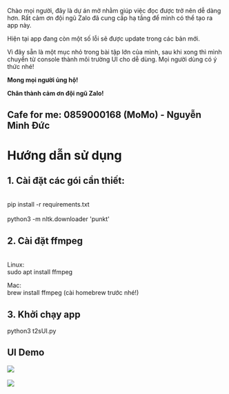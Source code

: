 Chào mọi người, đây là dự án mở nhằm giúp việc đọc được trở nên dễ dàng hơn. 
Rất cảm ơn đội ngũ Zalo đã cung cấp hạ tầng để mình có thể tạo ra app này.

Hiện tại app đang còn một số lỗi sẽ được update trong các bản mới.

Vì đây sẵn là một mục nhỏ trong bài tập lớn của mình, sau khi xong thì mình chuyển từ console thành môi trường UI cho dễ dùng.
Mọi người dùng có ý thức nhé!

<strong>Mong mọi người ủng hộ!</strong>

<strong>Chân thành cảm ơn đội ngũ Zalo!</strong>

<h2>Cafe for me: 0859000168 (MoMo) - Nguyễn Minh Đức</h2>

<h1>Hướng dẫn sử dụng</h1>
<h2>1. <strong>Cài đặt các gói cần thiết:</strong></h2>
<br>pip install -r requirements.txt
<br><br>python3 -m nltk.downloader 'punkt'
<br><h2>2. Cài đặt ffmpeg</h2><br>
Linux:<br>
sudo apt install ffmpeg

Mac:<br>
brew install ffmpeg (cài homebrew trước nhé!)
<br><h2>3. <strong>Khởi chạy app</strong></h2>
python3 t2sUI.py

<h2>UI Demo</h2>
<img src=https://github.com/bachtran2000/text-2-speech/blob/main/img/UI%20for%20use.png><br>
<br><img src=https://github.com/bachtran2000/text-2-speech/blob/main/img/output%20audio.png><br>
